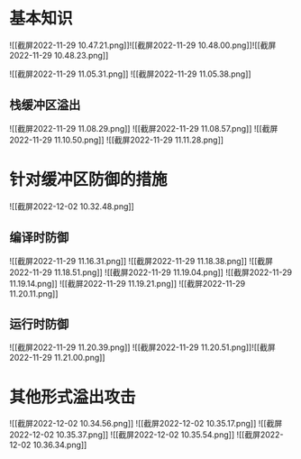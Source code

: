 # 基本知识
![[截屏2022-11-29 10.47.21.png]]![[截屏2022-11-29 10.48.00.png]]![[截屏2022-11-29 10.48.23.png]]

![[截屏2022-11-29 11.05.31.png]]
![[截屏2022-11-29 11.05.38.png]]
## 栈缓冲区溢出
![[截屏2022-11-29 11.08.29.png]]
![[截屏2022-11-29 11.08.57.png]]
![[截屏2022-11-29 11.10.50.png]]
![[截屏2022-11-29 11.11.28.png]]
# 针对缓冲区防御的措施
![[截屏2022-12-02 10.32.48.png]]
## 编译时防御
![[截屏2022-11-29 11.16.31.png]]
![[截屏2022-11-29 11.18.38.png]]
![[截屏2022-11-29 11.18.51.png]]
![[截屏2022-11-29 11.19.04.png]]
![[截屏2022-11-29 11.19.14.png]]
![[截屏2022-11-29 11.19.21.png]]
![[截屏2022-11-29 11.20.11.png]]
## 运行时防御
![[截屏2022-11-29 11.20.39.png]]
![[截屏2022-11-29 11.20.51.png]]![[截屏2022-11-29 11.21.00.png]]
# 其他形式溢出攻击
![[截屏2022-12-02 10.34.56.png]]
![[截屏2022-12-02 10.35.17.png]]
![[截屏2022-12-02 10.35.37.png]]
![[截屏2022-12-02 10.35.54.png]]
![[截屏2022-12-02 10.36.34.png]]
